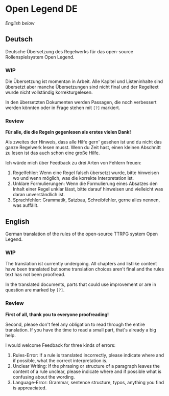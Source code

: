 # Open Legend DE
*English below*
## Deutsch
Deutsche Übersetzung des Regelwerks für das open-source Rollenspielsystem Open Legend.

### WIP
Die Übersetzung ist momentan in Arbeit. Alle Kapitel und Listeninhalte sind übersetzt aber manche Übersetzungen sind nicht final und der Regeltext wurde nicht vollständig korrekturgelesen.

In den übersetzten Dokumenten werden Passagen, die noch verbessert werden könnten oder in Frage stehen mit `[?]` markiert.

### Review
**Für alle, die die Regeln gegenlesen als erstes vielen Dank!**

Als zweites der Hinweis, dass alle Hilfe gern' gesehen ist und du nicht das ganze Regelwerk lesen musst. Wenn du Zeit hast, einen kleinen Abschnitt zu lesen ist das auch schon eine große Hilfe.

Ich würde mich über Feedback zu drei Arten von Fehlern freuen:
1. Regelfehler: Wenn eine Regel falsch übersetzt wurde, bitte hinweisen wo und wenn möglich, was die korrekte Interpretation ist.
2. Unklare Formulierungen: Wenn die Formulierung eines Absatzes den Inhalt einer Regel unklar lässt, bitte darauf hinweisen und vielleicht was daran unverständlich ist.
3. Sprachfehler: Grammatik, Satzbau, Schreibfehler, gerne alles nennen, was auffällt.

## English
German translation of the rules of the open-source TTRPG system Open Legend.

### WIP
The translation ist currently undergoing. All chapters and listlike content have been translated but some translation choices aren't final and the rules text has not been proofread.

In the translated documents, parts that could use improvement or are in question are marked by `[?]`.

### Review
**First of all, thank you to everyone proofreading!**

Second, please don't feel any obligation to read through the entire translation. If you have the time to read a small part, that's already a big help.

I would welcome Feedback for three kinds of errors:
1. Rules-Error: If a rule is translated incorrectly, please indicate where and if possible, what the correct interpretation is.
2. Unclear Writing: If the phrasing or structure of a paragraph leaves the content of a rule unclear, please indicate where and if possible what is confusing about the wording.
3. Language-Error: Grammar, sentence structure, typos, anything you find is appreaciated.
